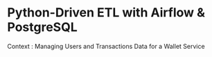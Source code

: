 # Python-Driven ETL with Airflow & PostgreSQL


Context : Managing Users and Transactions Data for a Wallet Service

